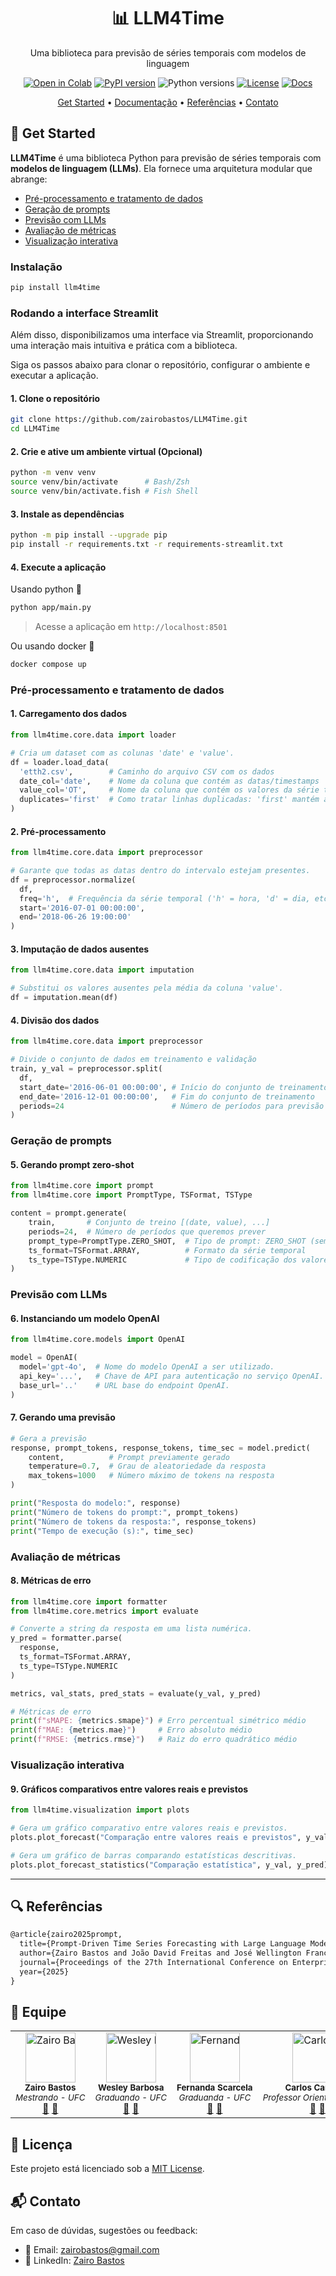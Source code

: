 <div align="center">

# 📊  LLM4Time
Uma biblioteca para previsão de séries temporais com modelos de linguagem

[![Open in Colab](https://colab.research.google.com/assets/colab-badge.svg)](https://colab.research.google.com/drive/1TcQ9RPNrtPHSq5gaMXfBTEV7uEpMA66w?usp=sharing)
[![PyPI version](https://img.shields.io/pypi/v/llm4time.svg)](https://pypi.org/project/llm4time/)
![Python versions](https://img.shields.io/badge/python-3.10+-blue)
[![License](https://img.shields.io/github/license/zairobastos/llm4time.svg)](https://github.com/zairobastos/LLM4Time/blob/main/LICENSE)
[![Docs](https://img.shields.io/badge/docs-Sphinx-blue)](https://zairobastos.github.io/LLM4Time/)
</div>

<p align="center">
  <a href="#-get-started">Get Started</a> •
  <a href="https://zairobastos.github.io/LLM4Time/">Documentação</a> •
  <a href="#-referências">Referências</a> •
  <a href="#-contato">Contato</a>
</p>

## 🧩 Get Started
**LLM4Time** é uma biblioteca Python para previsão de séries temporais com **modelos de linguagem (LLMs)**.
Ela fornece uma arquitetura modular que abrange:
- [Pré-processamento e tratamento de dados](#pré-processamento-e-tratamento-de-dados)
- [Geração de prompts](#geração-de-prompts)
- [Previsão com LLMs](#previsão-com-llms)
- [Avaliação de métricas](#avaliação-de-métricas)
- [Visualização interativa](#visualização-interativa)

### Instalação
```bash
pip install llm4time
```

### Rodando a interface Streamlit
Além disso, disponibilizamos uma interface via Streamlit, proporcionando uma interação mais intuitiva e prática com a biblioteca.

Siga os passos abaixo para clonar o repositório, configurar o ambiente e executar a aplicação.

#### 1. Clone o repositório
```bash
git clone https://github.com/zairobastos/LLM4Time.git
cd LLM4Time
```
#### 2. Crie e ative um ambiente virtual (Opcional)
```bash
python -m venv venv
source venv/bin/activate      # Bash/Zsh
source venv/bin/activate.fish # Fish Shell
```
#### 3. Instale as dependências
```bash
python -m pip install --upgrade pip
pip install -r requirements.txt -r requirements-streamlit.txt
```
#### 4. Execute a aplicação
Usando python 🐍
```bash
python app/main.py
```
> Acesse a aplicação em `http://localhost:8501`

Ou usando docker 🐋
```bash
docker compose up
```

### Pré-processamento e tratamento de dados
#### 1. Carregamento dos dados
```python
from llm4time.core.data import loader

# Cria um dataset com as colunas 'date' e 'value'.
df = loader.load_data(
  'etth2.csv',        # Caminho do arquivo CSV com os dados
  date_col='date',    # Nome da coluna que contém as datas/timestamps
  value_col='OT',     # Nome da coluna que contém os valores da série temporal
  duplicates='first'  # Como tratar linhas duplicadas: 'first' mantém a primeira ocorrência
)
```
#### 2. Pré-processamento
```python
from llm4time.core.data import preprocessor

# Garante que todas as datas dentro do intervalo estejam presentes.
df = preprocessor.normalize(
  df,
  freq='h',  # Frequência da série temporal ('h' = hora, 'd' = dia, etc.)
  start='2016-07-01 00:00:00',
  end='2018-06-26 19:00:00'
)
```

#### 3. Imputação de dados ausentes
```python
from llm4time.core.data import imputation

# Substitui os valores ausentes pela média da coluna 'value'.
df = imputation.mean(df)
```

#### 4. Divisão dos dados
```python
from llm4time.core.data import preprocessor

# Divide o conjunto de dados em treinamento e validação
train, y_val = preprocessor.split(
  df,
  start_date='2016-06-01 00:00:00', # Início do conjunto de treinamento
  end_date='2016-12-01 00:00:00',   # Fim do conjunto de treinamento
  periods=24                        # Número de períodos para previsão
)
```
### Geração de prompts
#### 5. Gerando prompt zero-shot
```python
from llm4time.core import prompt
from llm4time.core import PromptType, TSFormat, TSType

content = prompt.generate(
    train,       # Conjunto de treino [(date, value), ...]
    periods=24,  # Número de períodos que queremos prever
    prompt_type=PromptType.ZERO_SHOT,  # Tipo de prompt: ZERO_SHOT (sem exemplos)
    ts_format=TSFormat.ARRAY,          # Formato da série temporal
    ts_type=TSType.NUMERIC             # Tipo de codificação dos valores da série
)
```

### Previsão com LLMs
#### 6. Instanciando um modelo OpenAI
```python
from llm4time.core.models import OpenAI

model = OpenAI(
  model='gpt-4o',  # Nome do modelo OpenAI a ser utilizado.
  api_key='...',   # Chave de API para autenticação no serviço OpenAI.
  base_url='..'    # URL base do endpoint OpenAI.
)
```

#### 7. Gerando uma previsão
```python
# Gera a previsão
response, prompt_tokens, response_tokens, time_sec = model.predict(
    content,          # Prompt previamente gerado
    temperature=0.7,  # Grau de aleatoriedade da resposta
    max_tokens=1000   # Número máximo de tokens na resposta
)

print("Resposta do modelo:", response)
print("Número de tokens do prompt:", prompt_tokens)
print("Número de tokens da resposta:", response_tokens)
print("Tempo de execução (s):", time_sec)
```

### Avaliação de métricas
#### 8. Métricas de erro

```python
from llm4time.core import formatter
from llm4time.core.metrics import evaluate

# Converte a string da resposta em uma lista numérica.
y_pred = formatter.parse(
  response,
  ts_format=TSFormat.ARRAY,
  ts_type=TSType.NUMERIC
)

metrics, val_stats, pred_stats = evaluate(y_val, y_pred)

# Métricas de erro
print(f"sMAPE: {metrics.smape}") # Erro percentual simétrico médio
print(f"MAE: {metrics.mae}")     # Erro absoluto médio
print(f"RMSE: {metrics.rmse}")   # Raiz do erro quadrático médio
```

### Visualização interativa
#### 9. Gráficos comparativos entre valores reais e previstos
```python
from llm4time.visualization import plots

# Gera um gráfico comparativo entre valores reais e previstos.
plots.plot_forecast("Comparação entre valores reais e previstos", y_val, y_pred)

# Gera um gráfico de barras comparando estatísticas descritivas.
plots.plot_forecast_statistics("Comparação estatística", y_val, y_pred)
```
---

## 🔍 Referências
```latex
@article{zairo2025prompt,
  title={Prompt-Driven Time Series Forecasting with Large Language Models},
  author={Zairo Bastos and João David Freitas and José Wellington Franco and Carlos Caminha},
  journal={Proceedings of the 27th International Conference on Enterprise Information Systems - Volume 1: ICEIS},
  year={2025}
}
```

## 👥 Equipe
<div align="center">
<table>
  <tr>
    <td align="center" nowrap>
      <a href="https://github.com/zairobastos"><img src="https://github.com/zairobastos.png" style="width: 80px; height: 80px;" alt="Zairo Bastos"/></a>
      <br />
      <sub><b>Zairo Bastos</b></sub>
      <br />
      <sub><i>Mestrando - UFC</i></sub>
      <br />
      <a href="mailto:zairobastos@gmail.com" title="Email">📧</a>
      <a href="https://www.linkedin.com/in/zairobastos/" title="LinkedIn">🔗</a>
    </td>
    <td align="center" nowrap>
      <a href="https://github.com/wesleey"><img src="https://github.com/wesleey.png" style="width: 80px; height: 80px;" alt="Wesley Barbosa"/></a>
      <br />
      <sub><b>Wesley Barbosa</b></sub>
      <br />
      <sub><i>Graduando - UFC</i></sub>
      <br />
      <a href="mailto:wesley.barbosa.developer@gmail.com" title="Email">📧</a>
      <a href="https://www.linkedin.com/in/wesleybarbosasilva/" title="LinkedIn">🔗</a>
    </td>
    <td align="center" nowrap>
      <a href="https://github.com/fernandascarcela"><img src="https://github.com/fernandascarcela.png" style="width: 80px; height: 80px;" alt="Fernanda Scarcela"/></a>
      <br />
      <sub><b>Fernanda Scarcela</b></sub>
      <br />
      <sub><i>Graduanda - UFC</i></sub>
      <br />
      <a href="mailto:fernandascla@alu.ufc.br" title="Email">📧</a>
      <a href="https://www.linkedin.com/in/fernanda-scarcela-a95543220/" title="LinkedIn">🔗</a>
    </td>
    <td align="center" nowrap>
      <a href="https://lattes.cnpq.br/4380023778677961"><img src="https://scholar.googleusercontent.com/citations?view_op=view_photo&user=dxEWdrAAAAAJ" style="width: 80px; height: 80px;" alt="Carlos Caminha"/></a>
      <br />
      <sub><b>Carlos Caminha</b></sub>
      <br />
      <sub><i>Professor Orientador - UFC</i></sub>
      <br />
      <a href="mailto:caminha@ufc.br" title="Email">📧</a>
      <a href="https://lattes.cnpq.br/4380023778677961" title="Lattes">🔗</a>
    </td>
    <td align="center" nowrap>
      <a href="https://lattes.cnpq.br/5168415467086883"><img src="https://scholar.googleusercontent.com/citations?view_op=view_photo&user=3ivVWKkAAAAJ" style="width: 80px; height: 80px;" alt="José Wellington Franco"/></a>
      <br />
      <sub><b>José Wellington Franco</b></sub>
      <br />
      <sub><i>Professor Orientador - UFC</i></sub>
      <br />
      <a href="mailto:wellington@crateus.ufc.br" title="Email">📧</a>
      <a href="https://lattes.cnpq.br/5168415467086883" title="Lattes">🔗</a>
    </td>
  </tr>
</table>
</div>

## 📄 Licença
Este projeto está licenciado sob a [MIT License](https://github.com/zairobastos/LLM4Time/blob/main/LICENSE).

## 📬 Contato
Em caso de dúvidas, sugestões ou feedback:
- 📧 Email: [zairobastos@gmail.com](mailto:zairobastos@gmail.com)
- 🔗 LinkedIn: [Zairo Bastos](https://www.linkedin.com/in/zairobastos/)
